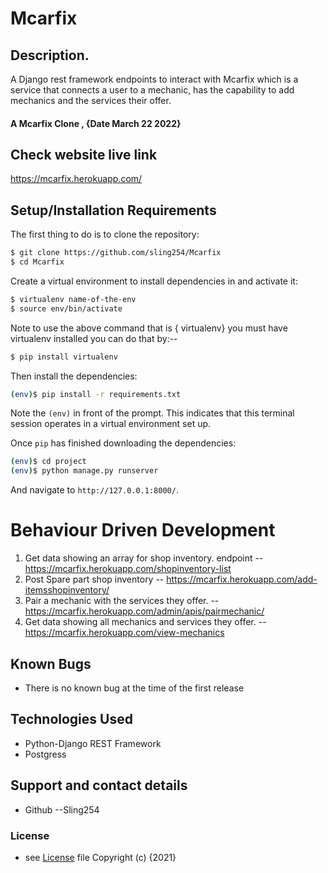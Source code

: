 # Mcarfix
## Description.
A Django rest framework endpoints to interact with Mcarfix which is a service that connects a user to a mechanic, has the capability to add mechanics and the services their offer.

#### A Mcarfix Clone  , {Date March 22 2022}
## Check website live link
https://mcarfix.herokuapp.com/

## Setup/Installation Requirements

The first thing to do is to clone the repository:

```sh
$ git clone https://github.com/sling254/Mcarfix
$ cd Mcarfix
```

Create a virtual environment to install dependencies in and activate it:

```sh
$ virtualenv name-of-the-env
$ source env/bin/activate
```
Note to use the above command that is { virtualenv} you must have virtualenv installed you can do that by:--
```sh
$ pip install virtualenv 

```
Then install the dependencies:

```sh
(env)$ pip install -r requirements.txt
```
Note the `(env)` in front of the prompt. This indicates that this terminal
session operates in a virtual environment set up.

Once `pip` has finished downloading the dependencies:
```sh
(env)$ cd project
(env)$ python manage.py runserver
```
And navigate to `http://127.0.0.1:8000/`.


# Behaviour Driven Development 
1. Get data showing an array for shop inventory. endpoint -- https://mcarfix.herokuapp.com/shopinventory-list
2. Post Spare part shop inventory -- https://mcarfix.herokuapp.com/add-itemsshopinventory/
3. Pair a mechanic with the services they offer. -- https://mcarfix.herokuapp.com/admin/apis/pairmechanic/
4. Get data showing all mechanics and services they offer. --https://mcarfix.herokuapp.com/view-mechanics
## Known Bugs
- There is no known bug at the time of the first release

## Technologies Used
- Python-Django REST Framework
- Postgress

## Support and contact details
- Github  --Sling254

### License
* see [License](https://github.com/sling254/Mcarfix/blob/main/LICENSE)  file
Copyright (c) {2021}



